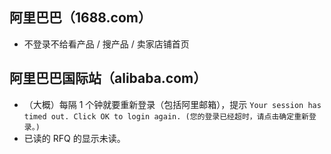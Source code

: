 


## 阿里巴巴（1688.com）

- 不登录不给看产品 / 搜产品 / 卖家店铺首页


## 阿里巴巴国际站（alibaba.com）


- （大概）每隔 1 个钟就要重新登录（包括阿里邮箱），提示 `Your session has timed out. Click OK to login again. (您的登录已经超时，请点击确定重新登录。)`
- 已读的 RFQ 的显示未读。